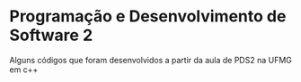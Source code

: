 # Programação e Desenvolvimento de Software 2

Alguns códigos que foram desenvolvidos a partir da aula de PDS2 na UFMG em c++
